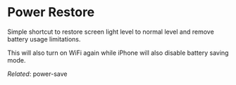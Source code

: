 # Power Restore

Simple shortcut to restore screen light level to normal level and remove 
battery usage limitations. 

This will also turn on WiFi again while iPhone will also disable battery saving mode.

_Related_: power-save
